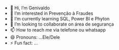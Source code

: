 - 👋 Hi, I’m Genivaldo 
- 👀 I’m interested in Prevenção à Fraudes 
- 🌱 I’m currently learning SQL, Power BI e Phyton
- 💞️ I’m looking to collaborate on área de segurança 
- 📫 How to reach me via telefone ou whatsapp
- 😄 Pronouns: ...Ele/Dele
- ⚡ Fun fact: ...

<!---
Geniva08/Geniva08 is a ✨ special ✨ repository because its `README.md` (this file) appears on your GitHub profile.
You can click the Preview link to take a look at your changes.
--->
